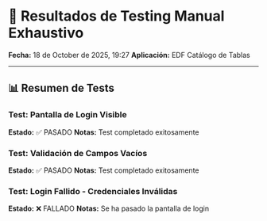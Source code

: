 # 🧪 Resultados de Testing Manual Exhaustivo
**Fecha:** 18 de October de 2025, 19:27
**Aplicación:** EDF Catálogo de Tablas

---

## 📊 Resumen de Tests

### Test: Pantalla de Login Visible
**Estado:** ✅ PASADO
**Notas:** Test completado exitosamente

### Test: Validación de Campos Vacíos
**Estado:** ✅ PASADO
**Notas:** Test completado exitosamente

### Test: Login Fallido - Credenciales Inválidas
**Estado:** ❌ FALLADO
**Notas:** Se ha pasado la pantalla de login


